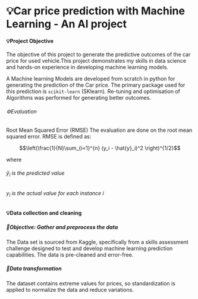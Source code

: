 # 💡Car price prediction with Machine Learning - An AI project
#### 💡Project Objective
The objective of this project to generate the predictive outcomes of the car price for used vehicle.This project demonstrates my skills in data science and hands-on experience in developing machine learning models.

A Machine learning Models are developed from scratch in python for generating the prediction of the Car price. The primary package used for this prediction is `scikit-learn` (SKlearn). Re-tuning and optimisation of Algorithms was performed for generating better outcomes.
###### ⚙️Evaluation 
Root Mean Squared Error (RMSE)
The evaluation are done on the root mean squared error. RMSE is defined as:
 
$$\left(\frac{1}{N}\sum_{i=1}^{n} (y_i - \hat{y}_i)^2 \right)^{1/2}$$

where
###### $\hat{y}_i$ is the predicted value
###### $y_i$ is the actual value for each instance $i$

#### 💡Data collection and cleaning
##### 🔦Objective: Gather and preprocess the data
The Data set is sourced from Kaggle, specifically from a skills assessment challenge designed to test and develop machine learning prediction capabilities. The data is pre-cleaned and error-free.

##### 🔦Data transformation
The dataset contains extreme values for prices, so standardization is applied to normalize the data and reduce variations.
